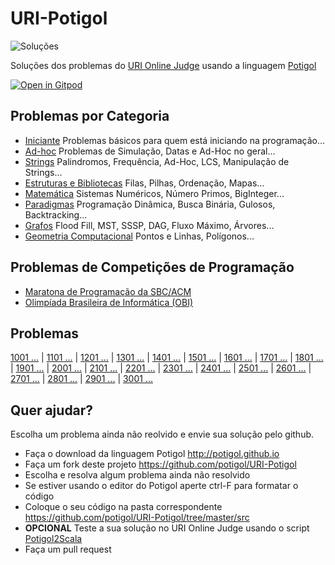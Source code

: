 # URI-Potigol
![Soluções](https://img.shields.io/badge/Problemas%20Resolvidos-415-blue)

Soluções dos problemas do [URI Online Judge](https://www.urionlinejudge.com.br/judge/pt/problems/all) usando a linguagem [Potigol](https://potigol.github.io)

[![Open in Gitpod](https://gitpod.io/button/open-in-gitpod.svg)](https://gitpod.io#snapshot/71532994-38b7-42ee-a5c1-f0b16d54f762)


## Problemas por Categoria

 - [Iniciante](categorias/iniciante.md) Problemas básicos para quem está iniciando na programação...
 - [Ad-hoc](categorias/adhoc.md) Problemas de Simulação, Datas e Ad-Hoc no geral...
 - [Strings](categorias/strings.md) Palindromos, Frequência, Ad-Hoc, LCS, Manipulação de Strings...
 - [Estruturas e Bibliotecas](categorias/estruturasebibliotecas.md) Filas, Pilhas, Ordenação, Mapas...
 - [Matemática](categorias/matemtica.md) Sistemas Numéricos, Número Primos, BigInteger...
 - [Paradigmas](categorias/paradigmas.md) Programação Dinâmica, Busca Binária, Gulosos, Backtracking...
 - [Grafos](categorias/grafos.md) Flood Fill, MST, SSSP, DAG, Fluxo Máximo, Árvores...
 - [Geometria Computacional](categorias/geometriacomputacional.md) Pontos e Linhas, Polígonos...

## Problemas de Competições de Programação

  - [Maratona de Programação da SBC/ACM](categorias/maratona.md)
  - [Olimpíada Brasileira de Informática (OBI)](categorias/obi.md)

## Problemas

[1001 ...](src/1001-1100) |
[1101 ...](src/1101-1200) |
[1201 ...](src/1201-1300) |
[1301 ...](src/1301-1400) |
[1401 ...](src/1401-1500) |
[1501 ...](src/1501-1600) |
[1601 ...](src/1601-1700) |
[1701 ...](src/1701-1800) |
[1801 ...](src/1801-1900) |
[1901 ...](src/1901-2000) |
[2001 ...](src/2001-2100) |
[2101 ...](src/2101-2200) |
[2201 ...](src/2201-2300) |
[2301 ...](src/2301-2400) |
[2401 ...](src/2401-2500) |
[2501 ...](src/2501-2600) |
[2601 ...](src/2601-2700) |
[2701 ...](src/2701-2800) |
[2801 ...](src/2801-2900) |
[2901 ...](src/2901-3000) |
[3001 ...](src/3001-3100)

## Quer ajudar?

Escolha um problema ainda não reolvido e envie sua solução pelo github.


 - Faça o download da linguagem Potigol http://potigol.github.io
 - Faça um fork deste projeto https://github.com/potigol/URI-Potigol
 - Escolha e resolva algum problema ainda não resolvido
 - Se estiver usando o editor do Potigol aperte ctrl-F para formatar o código
 - Coloque o seu código na pasta correspondente https://github.com/potigol/URI-Potigol/tree/master/src
 - **OPCIONAL** Teste a sua solução no URI Online Judge usando o script [Potigol2Scala](https://github.com/potigol/potigol2scala)
 - Faça um pull request
